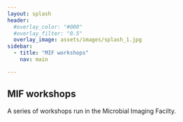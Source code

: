 ```yaml
---
layout: splash
header:
  #overlay_color: "#000"
  #overlay_filter: "0.5"
  overlay_image: assets/images/splash_1.jpg
sidebar:
  - title: "MIF workshops"
    nav: main

---
```


## MIF workshops

A series of workshops run in the Microbial Imaging Facilty.


